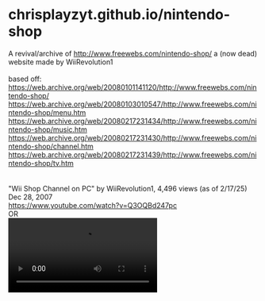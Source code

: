 # chrisplayzyt.github.io/nintendo-shop
A revival/archive of http://www.freewebs.com/nintendo-shop/ a (now dead) website made by WiiRevolution1<br>
<br>
based off: 
https://web.archive.org/web/20080101141120/http://www.freewebs.com/nintendo-shop/
<br>
https://web.archive.org/web/20080103010547/http://www.freewebs.com/nintendo-shop/menu.htm
<br>
https://web.archive.org/web/20080217231434/http://www.freewebs.com/nintendo-shop/music.htm
<br>
https://web.archive.org/web/20080217231430/http://www.freewebs.com/nintendo-shop/channel.htm
<br>
https://web.archive.org/web/20080217231439/http://www.freewebs.com/nintendo-shop/tv.htm
<br>
<br><br>
"Wii Shop Channel on PC" by WiiRevolution1, 4,496 views (as of 2/17/25)  Dec 28, 2007
<br>
https://www.youtube.com/watch?v=Q3OQBd247pc
<BR>OR<BR>
<video src="https://github.com/user-attachments/assets/5f832083-1b3b-4d0d-8eb2-977b447b8825" controls="">
